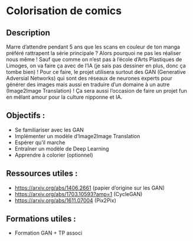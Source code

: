 # Colorisation de comics

## Description 
Marre d’attendre pendant 5 ans que les scans en couleur de ton manga préféré rattrapent la série principale ? Alors pourquoi ne pas les réaliser nous même ! Sauf que comme on n’est pas à l’école d’Arts Plastiques de Limoges, on va faire ça avec de l’IA (je sais pas dessiner en plus, donc ça tombe bien) ! Pour ce faire, le projet utilisera surtout des GAN (Generative Adversial Networks) qui sont des réseaux de neurones 
experts pour générer des images mais aussi en traduire d’un domaine à un autre (Image2Image Translation) ! Ça sera aussi l’occasion de faire un projet fun en mêlant amour pour la culture nipponne et IA. 

## Objectifs :
- Se familiariser avec les GAN
- Implémenter un modèle d’Image2Image Translation
- Espérer qu’il marche
- Entraîner un modèle de Deep Learning
- Apprendre à colorier (optionnel)

## Ressources utiles :
- https://arxiv.org/abs/1406.2661 (papier d’origine sur les GAN)
- https://arxiv.org/abs/1703.10593?amp=1 (CycleGAN)
- https://arxiv.org/abs/1611.07004 (Pix2Pix)

## Formations utiles :
- Formation GAN + TP associ
